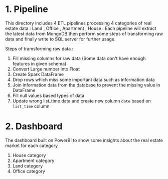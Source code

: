 # 1. Pipeline
This directory includes 4 ETL pipelines processing 4 categories of real estate data : Land , Office , Apartment , House . Each pipeline will extract the latest data from MongoDB then perform some steps of transforming raw data and finally write to SQL server for further usage.

Steps of tramsforming raw data : 
1. Fill missing columns for raw data (Some data don't have enough features in given schema)
2. Convert Large number into Float 
3. Create Spark DataFrame
4. Drop rows which miss some important data such as information data
5. Join information data from the database to prevent the missing value in DataFrame
6. Fill null values based types of data
7. Update wrong list_time data and create new column `date` based on `list_time` column 

# 2. Dashboard 
The dashboard built on PowerBI to show some insights about the real estate market for each category

1. House category
2. Apartment category
3. Land category
4. Office category